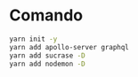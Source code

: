 # Comando

```bash
yarn init -y
yarn add apollo-server graphql
yarn add sucrase -D
yarn add nodemon -D
```
